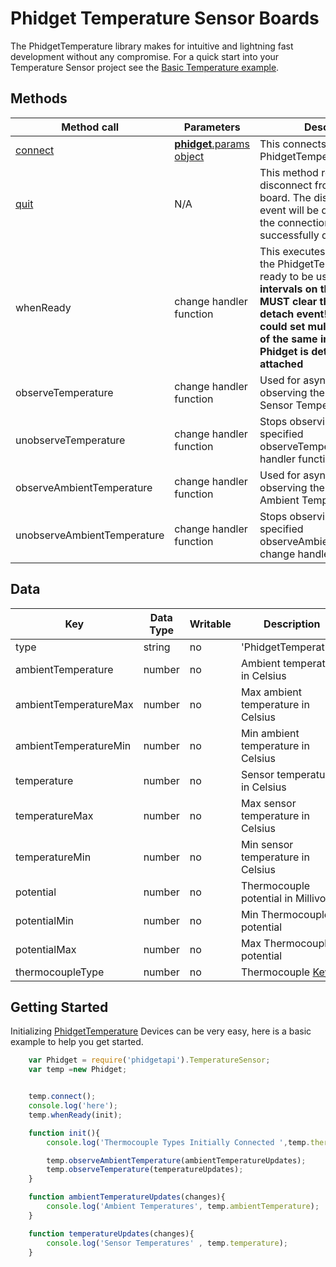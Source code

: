 # Phidget Temperature Sensor Boards

The PhidgetTemperature library makes for intuitive and lightning fast development without any compromise. For a quick start into your Temperature Sensor project see the [Basic Temperature example](https://github.com/RIAEvangelist/node-phidget-API/blob/master/examples/temperature.js).

## Methods

|Method call|Parameters|Description|
|-----------|----------|-----------|
|[connect](https://github.com/RIAEvangelist/node-phidget-API/blob/master/docs/Phidget.md#connecting--phidgetparams)|[__phidget__.params object](https://github.com/RIAEvangelist/node-phidget-API/blob/master/docs/Phidget.md#connecting--phidgetparams)|This connects the PhidgetTemperature |
|[quit](https://github.com/RIAEvangelist/node-phidget-API/blob/master/docs/Phidget.md#methods)|N/A |This method requests a disconnect from the Phidget board.  The disconnected event will be dispatched when the connection has been successfully disconnected. |
|whenReady|change handler function|This executes a function when the PhidgetTemperature is ready to be used. __If you set intervals on this event, you MUST clear them on the detach event! Otherwise, you could set multiple instances of the same interval if a Phidget is detached and re attached__|
|observeTemperature|change handler function|Used for asynchronously observing the changes to Sensor Temperature.|
|unobserveTemperature|change handler function|Stops observing from the specified observeTemperature's change handler function.|
|observeAmbientTemperature|change handler function|Used for asynchronously observing the changes to Ambient Temperature.|
|unobserveAmbientTemperature|change handler function|Stops observing from the specified observeAmbientTemperature's change handler function.|

## Data

|Key|Data Type|Writable|Description|
|---|---------|--------|-----------|
|type|string|no|'PhidgetTemperature'|
|ambientTemperature|number|no|Ambient temperature in Celsius|
|ambientTemperatureMax|number|no|Max ambient temperature in Celsius|
|ambientTemperatureMin|number|no|Min ambient temperature in Celsius|
|temperature|number|no|Sensor temperature in Celsius|
|temperatureMax|number|no|Max sensor temperature in Celsius|
|temperatureMin|number|no|Min sensor temperature in Celsius|
|potential|number|no|Thermocouple potential in Millivolts|
|potentialMin|number|no|Min Thermocouple potential|
|potentialMax|number|no|Max Thermocouple potential|
|thermocoupleType|number|no|Thermocouple [Key](http://www.phidgets.com/docs/Thermocouple_Primer)|

## Getting Started

Initializing [PhidgetTemperature](http://www.phidgets.com/products.php?category=35) Devices can be very easy, here is a basic example to help you get started.

```javascript
    var Phidget = require('phidgetapi').TemperatureSensor;
    var temp =new Phidget;


    temp.connect();
    console.log('here');
    temp.whenReady(init);

    function init(){
        console.log('Thermocouple Types Initially Connected ',temp.thermocoupleType); //Logs Initial Thermocouples Connected

        temp.observeAmbientTemperature(ambientTemperatureUpdates);
        temp.observeTemperature(temperatureUpdates);
    }

    function ambientTemperatureUpdates(changes){
        console.log('Ambient Temperatures', temp.ambientTemperature);
    }

    function temperatureUpdates(changes){
        console.log('Sensor Temperatures' , temp.temperature);
    }
```
